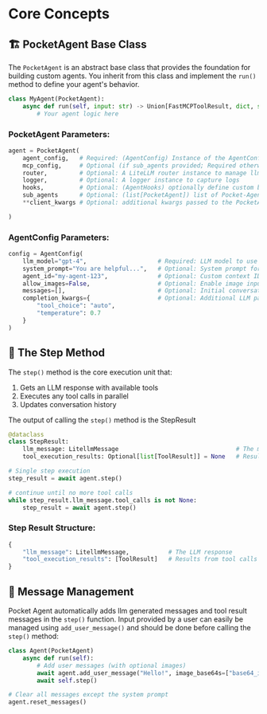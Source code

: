 # Core Concepts

## 🏗️ **PocketAgent Base Class**

The `PocketAgent` is an abstract base class that provides the foundation for building custom agents. You inherit from this class and implement the `run()` method to define your agent's behavior.

```python
class MyAgent(PocketAgent):
    async def run(self, input: str) -> Union[FastMCPToolResult, dict, str]:
        # Your agent logic here
```

### PocketAgent Parameters:
```python
agent = PocketAgent(
    agent_config,   # Required: (AgentConfig) Instance of the AgentConfig class
    mcp_config,     # Optional (if sub_agents provided; Required otherwise): (dict or FastMCP) MCP Server or JSON MCP server configuration to pass tools to the agent
    router,         # Optional: A LiteLLM router instance to manage llm rate limits
    logger,         # Optional: A logger instance to capture logs
    hooks,          # Optional: (AgentHooks) optionally define custom behavior at common junction points
    sub_agents      # Optional: (list[PocketAgent]) list of Pocket-Agent's to be used as sub_agents
    **client_kwargs # Optional: additional kwargs passed to the PocketAgentClient

)
```

### AgentConfig Parameters:

```python
config = AgentConfig(
    llm_model="gpt-4",                    # Required: LLM model to use
    system_prompt="You are helpful...",   # Optional: System prompt for the agent
    agent_id="my-agent-123",              # Optional: Custom context ID
    allow_images=False,                   # Optional: Enable image input support (default: False)
    messages=[],                          # Optional: Initial conversation history (default: [])
    completion_kwargs={                   # Optional: Additional LLM parameters (default: {"tool_choice": "auto"})
        "tool_choice": "auto",
        "temperature": 0.7
    }
)
```

## 🔄 **The Step Method**

The `step()` method is the core execution unit that:
1. Gets an LLM response with available tools
2. Executes any tool calls in parallel
3. Updates conversation history

The output of calling the `step()` method is the StepResult
```python
@dataclass
class StepResult:
    llm_message: LitellmMessage                                 # The message generated by the llm including str content, tool calls, images, etc.
    tool_execution_results: Optional[list[ToolResult]] = None   # Results of any executed tools 
```

```python
# Single step execution
step_result = await agent.step()

# continue until no more tool calls
while step_result.llm_message.tool_calls is not None:
    step_result = await agent.step()
```

### Step Result Structure:
```python
{
    "llm_message": LitellmMessage,           # The LLM response
    "tool_execution_results": [ToolResult]   # Results from tool calls (if any)
}
```

## 💬 **Message Management**

Pocket Agent automatically adds llm generated messages and tool result messages in the `step()` function.
Input provided by a user can easily be managed using `add_user_message()` and should be done before calling the `step()` method:

```python
class Agent(PocketAgent)
    async def run(self):
        # Add user messages (with optional images)
        await agent.add_user_message("Hello!", image_base64s=["base64_image_data"])
        await self.step()

# Clear all messages except the system prompt
agent.reset_messages()
```
